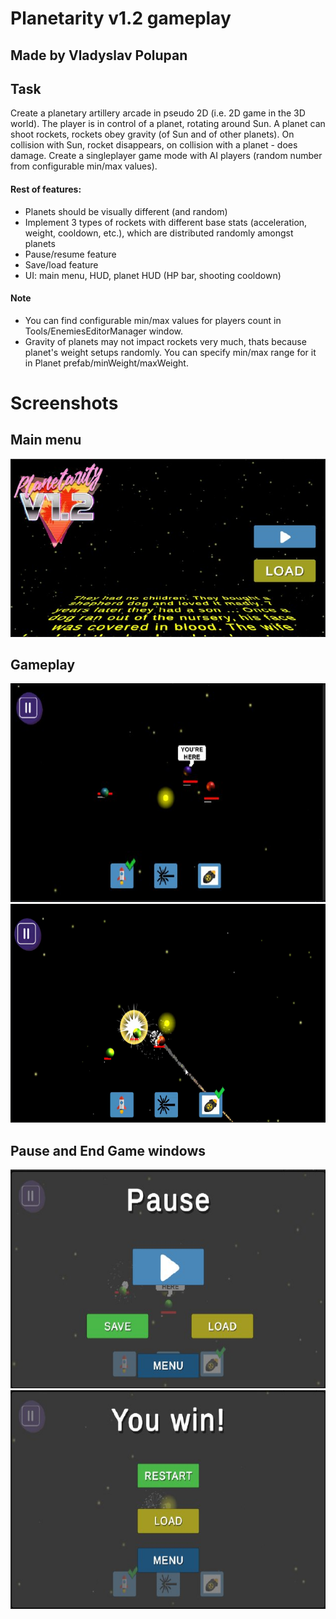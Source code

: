 # Planetarity v1.2 gameplay
## Made by Vladyslav Polupan

## Task
Create a planetary artillery arcade in pseudo 2D (i.e. 2D game in the 3D world).
The player is in control of a planet, rotating around Sun. A planet can shoot rockets, rockets
obey gravity (of Sun and of other planets). On collision with Sun, rocket disappears, on
collision with a planet - does damage.
Create a singleplayer game mode with AI players (random number from
configurable min/max values).

#### Rest of features:
* Planets should be visually different (and random)
* Implement 3 types of rockets with different base stats (acceleration, weight,
cooldown, etc.), which are distributed randomly amongst planets
* Pause/resume feature
* Save/load feature
* UI: main menu, HUD, planet HUD (HP bar, shooting cooldown)

#### Note
* You can find configurable min/max values for players count in Tools/EnemiesEditorManager window.
* Gravity of planets may not impact rockets very much, thats because planet's weight setups randomly. You can specify min/max range for it in Planet prefab/minWeight/maxWeight.

# Screenshots
## Main menu
![](https://github.com/IDmikael/Planetarity-v1.2-gameplay/blob/main/Screenshots/Screen1.png)

## Gameplay
<img src="https://github.com/IDmikael/Planetarity-v1.2-gameplay/blob/main/Screenshots/Screen2.png" width="620" height="350">
<img src="https://github.com/IDmikael/Planetarity-v1.2-gameplay/blob/main/Screenshots/Screen3.png" width="620" height="350">

## Pause and End Game windows
<img src="https://github.com/IDmikael/Planetarity-v1.2-gameplay/blob/main/Screenshots/Screen4.png" width="620" height="350">
<img src="https://github.com/IDmikael/Planetarity-v1.2-gameplay/blob/main/Screenshots/Screen5.png" width="620" height="350">
